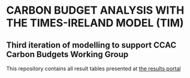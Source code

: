 
# CARBON BUDGET ANALYSIS WITH THE TIMES-IRELAND MODEL (TIM)
## Third iteration of modelling to support CCAC Carbon Budgets Working Group

This repository contains all result tables presented at [the results portal](https://epmg.netlify.app/TIM-Carbon-Budget-August_2024/about?scen1=mitigation_cb2024-250mt&scen2=null&diff=false)
